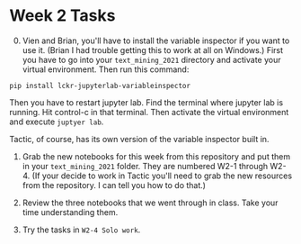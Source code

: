 # Week 2 Tasks

0. Vien and Brian, you'll have to install the variable inspector if you want to use it.
(Brian I had trouble getting this to work at all on Windows.) First you
have to go into your `text_mining_2021` directory and activate your
virtual environment. Then run this command:

  ```
  pip install lckr-jupyterlab-variableinspector

  ```

  Then you have to restart jupyter lab. Find the terminal where jupyter lab is
  running. Hit control-c in that terminal. Then activate the virtual environment
  and execute `juptyer lab`.

  Tactic, of course, has its own version of the variable inspector built in.

1. Grab the new notebooks for this week from this repository and put them
in your `text_mining_2021` folder. They are numbered W2-1 through W2-4. (If your decide to work in Tactic you'll need to grab the new resources from the repository. I can tell you how to do that.)

2. Review the three notebooks that we went through in class. Take your time
understanding them.

3. Try the tasks in `W2-4 Solo work`.
